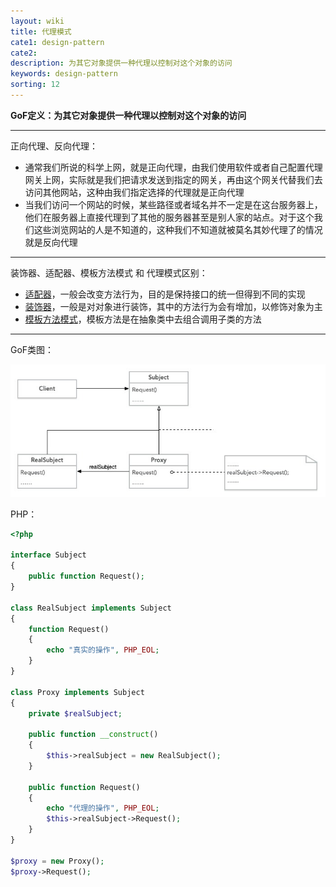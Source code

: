 ```yaml
---
layout: wiki
title: 代理模式
cate1: design-pattern
cate2: 
description: 为其它对象提供一种代理以控制对这个对象的访问
keywords: design-pattern
sorting: 12
---
```




**GoF定义：为其它对象提供一种代理以控制对这个对象的访问**

------

正向代理、反向代理：

- 通常我们所说的科学上网，就是正向代理，由我们使用软件或者自己配置代理网关上网，实际就是我们把请求发送到指定的网关，再由这个网关代替我们去访问其他网站，这种由我们指定选择的代理就是正向代理
- 当我们访问一个网站的时候，某些路径或者域名并不一定是在这台服务器上，他们在服务器上直接代理到了其他的服务器甚至是别人家的站点。对于这个我们这些浏览网站的人是不知道的，这种我们不知道就被莫名其妙代理了的情况就是反向代理

------

装饰器、适配器、模板方法模式 和 代理模式区别：

- [适配器](https://carpedx.com/wiki/design-pattern-adapter/)，一般会改变方法行为，目的是保持接口的统一但得到不同的实现
- [装饰器](https://carpedx.com/wiki/design-pattern-decorator/)，一般是对对象进行装饰，其中的方法行为会有增加，以修饰对象为主
- [模板方法模式](https://carpedx.com/wiki/design-pattern-template/)，模板方法是在抽象类中去组合调用子类的方法

------



GoF类图：

<img src="/images/wiki/algorithm/design-pattern-proxy_step1.jpg"  />



PHP：

```php
<?php

interface Subject
{
    public function Request();
}

class RealSubject implements Subject
{
    function Request()
    {
        echo "真实的操作", PHP_EOL;
    }
}

class Proxy implements Subject
{
    private $realSubject;

    public function __construct()
    {
        $this->realSubject = new RealSubject();
    }

    public function Request()
    {
        echo "代理的操作", PHP_EOL;
        $this->realSubject->Request();
    }
}

$proxy = new Proxy();
$proxy->Request();
```

